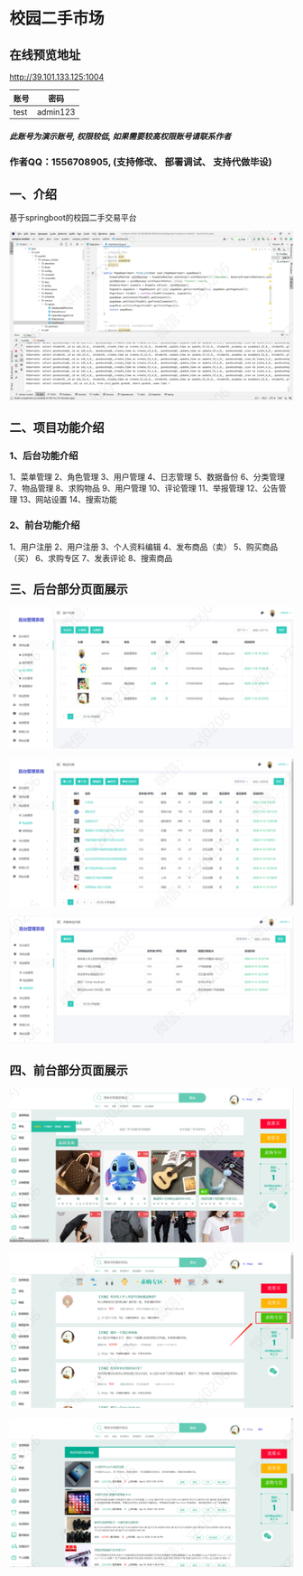 # 校园二手市场
## 在线预览地址
http://39.101.133.125:1004

| 账号    | 密码     |
| -------- | -------- |
| test | admin123 |


##### 此账号为演示账号, 权限较低, 如果需要较高权限账号请联系作者
### 作者QQ：1556708905, (支持修改、 部署调试、 支持代做毕设)

## 一、介绍
基于springboot的校园二手交易平台




![img.png](imgs/img.png)


## 二、项目功能介绍
### 1、后台功能介绍
1、菜单管理  2、角色管理
3、用户管理 4、日志管理
5、数据备份 6、分类管理
7、物品管理 8、求购物品
9、用户管理 10、评论管理
11、举报管理 12、公告管理
13、网站设置 14、搜索功能

### 2、前台功能介绍
1、用户注册 2、用户注册 3、个人资料编辑 4、发布商品（卖） 5、购买商品（买） 6、求购专区 7、发表评论 8、搜索商品

## 三、后台部分页面展示


![img_2.png](imgs/img_2.png)

![img_3.png](imgs/img_3.png)

![img_4.png](imgs/img_4.png)





## 四、前台部分页面展示

![img_7.png](imgs/img_7.png)


![img_10.png](imgs/img_10.png)

![img_11.png](imgs/img_11.png)





